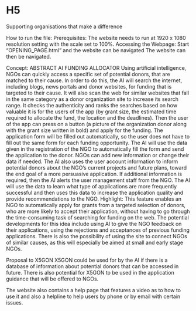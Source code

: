 # H5
Supporting organisations that make a difference

How to run the file:
 	Prerequisites:
	The website needs to run at 1920 x 1080 resolution setting with the scale set to 100%.
	Accessing the Webpage:
	Start “OPENING_PAGE.html” and the website can be navigated
	The website can then be navigated.

Concept:
	ABSTRACT AI FUNDING ALLOCATOR
Using artificial intelligence, NGOs can quickly access a specific set of potential donors, that are matched to their cause. In order to do this, the AI will search the internet, including blogs, news portals and donor websites, for funding that is targeted to their cause. It will also scan the web for similar websites that fall in the same category as a donor organization site to increase its search range. It checks the authenticity and ranks the searches based on how valuable it is for the users of the app (by grant size, the estimated time required to allocate the fund, the location and the deadlines). Then the user of the app can press on a button (a picture of the organization donor along with the grant size written in bold) and apply for the funding. The application form will be filled out automatically, so the user does not have to fill out the same form for each funding opportunity. 
The AI will use the data given in the registration of the NGO to automatically fill the form and send the application to the donor. NGOs can add new information or change their data if needed. The AI also uses the user account information to inform potential donors about the NGO’s current projects and future plans, toward the end goal of a more persuasive application. If additional information is required, then the AI alerts the user management staff from the NGO. The AI will use the data to learn what type of applications are more frequently successful and then uses this data to increase the application quality and provide recommendations to the NGO. Highlight: This feature enables an NGO to automatically apply for grants from a targeted selection of donors, who are more likely to accept their application, without having to go through the time-consuming task of searching for funding on the web. 
The potential developments for this idea include using AI to give the NGO feedback on their applications, using the rejections and acceptances of previous funding applications. There is also the possibility of using the site to connect NGOs of similar causes, as this will especially be aimed at small and early stage NGOs. 

Proposal to X5GON
	X5GON could be used for by the AI if there is a database of information about potential donors that can be accessed in future. There is also potential for X5GON to be used in the application guidance that will be offered to NGOs.

The website also contains a help page that features a video as to how to use it and also a helpline to help users by phone or by email with certain issues.
